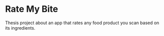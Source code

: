 # Rate My Bite

Thesis project about an app that rates any food product you scan based on its ingredients.
